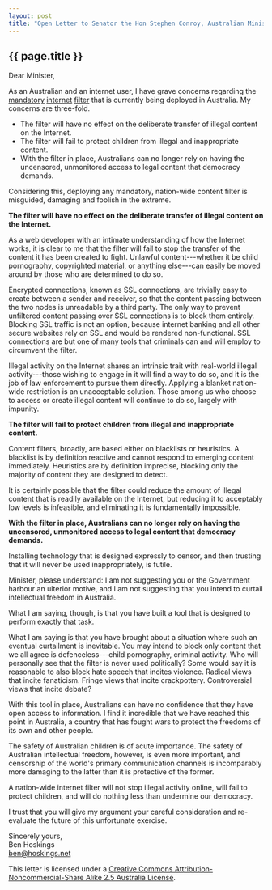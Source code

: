 ```yaml
---
layout: post
title: "Open Letter to Senator the Hon Stephen Conroy, Australian Minister for Broadband, Communications and the Digital Economy"
---
```


## {{ page.title }}

Dear Minister,

As an Australian and an internet user, I have grave concerns regarding the [mandatory][ref1] [internet][ref2] [filter][ref3] that is currently being deployed in Australia. My concerns are three-fold.

[ref1]: http://www.theage.com.au/technology/technology-news/internet-censorship-plan-gets-the-green-light-20091215-ktzc.html
[ref2]: http://arstechnica.com/news.ars/post/20081016-net-filters-required-for-all-australians-no-opt-out.html
[ref3]: http://www.somebodythinkofthechildren.com/no-opt-out-from-isp-filtering-two-black-lists-and-you-can-only-opt-out-from-one/

- The filter will have no effect on the deliberate transfer of illegal content on the Internet.
- The filter will fail to protect children from illegal and inappropriate content.
- With the filter in place, Australians can no longer rely on having the uncensored, unmonitored access to legal content that democracy demands.

Considering this, deploying any mandatory, nation-wide content filter is misguided, damaging and foolish in the extreme.

__The filter will have no effect on the deliberate transfer of illegal content on the Internet.__

As a web developer with an intimate understanding of how the Internet works, it is clear to me that the filter will fail to stop the transfer of the content it has been created to fight. Unlawful content---whether it be child pornography, copyrighted material, or anything else---can easily be moved around by those who are determined to do so.

Encrypted connections, known as SSL connections, are trivially easy to create between a sender and receiver, so that the content passing between the two nodes is unreadable by a third party. The only way to prevent unfiltered content passing over SSL connections is to block them entirely. Blocking SSL traffic is not an option, because internet banking and all other secure websites rely on SSL and would be rendered non-functional. SSL connections are but one of many tools that criminals can and will employ to circumvent the filter.

Illegal activity on the Internet shares an intrinsic trait with real-world illegal activity---those wishing to engage in it will find a way to do so, and it is the job of law enforcement to pursue them directly. Applying a blanket nation-wide restriction is an unacceptable solution. Those among us who choose to access or create illegal content will continue to do so, largely with impunity.

__The filter will fail to protect children from illegal and inappropriate content.__

Content filters, broadly, are based either on blacklists or heuristics. A blacklist is by definition reactive and cannot respond to emerging content immediately. Heuristics are by definition imprecise, blocking only the majority of content they are designed to detect.

It is certainly possible that the filter could reduce the amount of illegal content that is readily available on the Internet, but reducing it to acceptably low levels is infeasible, and eliminating it is fundamentally impossible.


__With the filter in place, Australians can no longer rely on having the uncensored, unmonitored access to legal content that democracy demands.__

Installing technology that is designed expressly to censor, and then trusting that it will never be used inappropriately, is futile.

Minister, please understand: I am not suggesting you or the Government harbour an ulterior motive, and I am not suggesting that you intend to curtail intellectual freedom in Australia.

What I am saying, though, is that you have built a tool that is designed to perform exactly that task.

What I am saying is that you have brought about a situation where such an eventual curtailment is inevitable. You may intend to block only content that we all agree is defenceless---child pornography, criminal activity. Who will personally see that the filter is never used politically? Some would say it is reasonable to also block hate speech that incites violence. Radical views that incite fanaticism. Fringe views that incite crackpottery. Controversial views that incite debate?

With this tool in place, Australians can have no confidence that they have open access to information. I find it incredible that we have reached this point in Australia, a country that has fought wars to protect the freedoms of its own and other people.


The safety of Australian children is of acute importance. The safety of Australian intellectual freedom, however, is even more important, and censorship of the world's primary communication channels is incomparably more damaging to the latter than it is protective of the former.

A nation-wide internet filter will not stop illegal activity online, will fail to protect children, and will do nothing less than undermine our democracy.

I trust that you will give my argument your careful consideration and re-evaluate the future of this unfortunate exercise.

Sincerely yours,  
Ben Hoskings  
[ben@hoskings.net](mailto:ben@hoskings.net)

This letter is licensed under a [Creative Commons Attribution-Noncommercial-Share Alike 2.5 Australia License](http://creativecommons.org/licenses/by-nc-sa/2.5/au/).

